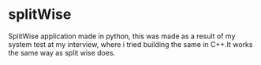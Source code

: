 # splitWise
SplitWise application made in python, this was made as a result of my system test at my interview, where i tried building the same in C++.It works the same way as split wise does.
